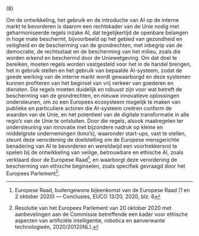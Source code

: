(8)

Om de ontwikkeling, het gebruik en de introductie van AI op de interne markt te bevorderen is daarom een rechtskader van de Unie nodig met geharmoniseerde regels inzake AI, dat tegelijkertijd de openbare belangen in hoge mate beschermt, bijvoorbeeld op het gebied van gezondheid en veiligheid en de bescherming van de grondrechten, met inbegrip van de democratie, de rechtsstaat en de bescherming van het milieu, zoals die worden erkend en beschermd door de Uniewetgeving. Om dat doel te bereiken, moeten regels worden vastgesteld voor het in de handel brengen, het in gebruik stellen en het gebruik van bepaalde AI-systeem, zodat de goede werking van de interne markt wordt gewaarborgd en deze systemen kunnen profiteren van het beginsel van vrij verkeer van goederen en diensten. Die regels moeten duidelijk en robuust zijn voor wat betreft de bescherming van de grondrechten, en nieuwe innovatieve oplossingen ondersteunen, om zo een Europees ecosysteem mogelijk te maken van publieke en particuliere actoren die AI-systeem creëren conform de waarden van de Unie, en het potentieel van de digitale transformatie in alle regio’s van de Unie te ontsluiten. Door die regels, alsook maatregelen ter ondersteuning van innovatie met bijzondere nadruk op kleine en middelgrote ondernemingen (kmo’s), waaronder start-ups, vast te stellen, steunt deze verordening de doelstelling om de Europese mensgerichte benadering van AI te bevorderen en wereldwijd een voortrekkersrol te spelen bij de ontwikkeling van veilige, betrouwbare en ethische AI, zoals verklaard door de Europese Raad[^5], en waarborgt deze verordening de bescherming van ethische beginselen, zoals specifiek gevraagd door het Europees Parlement[^6].

[^5]: Europese Raad, buitengewone bijeenkomst van de Europese Raad (1 en 2 oktober 2020) — Conclusies, EUCO 13/20, 2020, blz. 6

[^6]: Resolutie van het Europees Parlement van 20 oktober 2020 met aanbevelingen aan de Commissie betreffende een kader voor ethische aspecten van artificiële intelligentie, robotica en aanverwante technologieën, 2020/2012(INL).